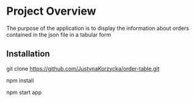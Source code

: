 # Project Overview

The purpose of the application is to display the information about orders contained in the json file in a tabular form

## Installation

git clone https://github.com/JustynaKorzycka/order-table.git

npm install

npm start app

